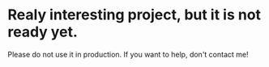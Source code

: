 # Realy interesting project, but it is not ready yet.
Please do not use it in production.
If you want to help, don't contact me!